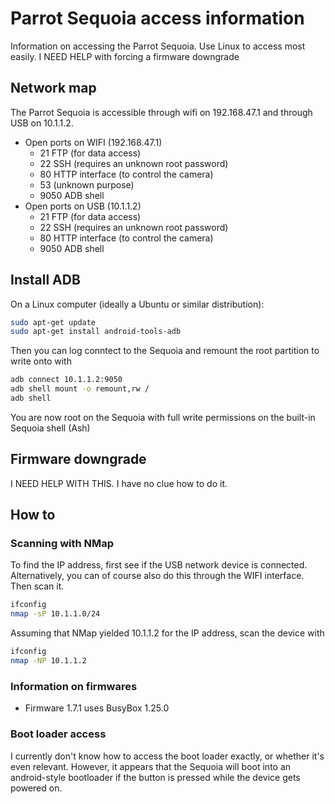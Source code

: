 # Parrot Sequoia access information

Information on accessing the Parrot Sequoia. Use Linux to access most easily.
I NEED HELP with forcing a firmware downgrade

## Network map
The Parrot Sequoia is accessible through wifi on 192.168.47.1 and through USB on 10.1.1.2.

* Open ports on WIFI (192.168.47.1)
  * 21 FTP (for data access)
  * 22 SSH (requires an unknown root password)
  * 80 HTTP interface (to control the camera)
  * 53 (unknown purpose)
  * 9050 ADB shell
* Open ports on USB (10.1.1.2)
  * 21 FTP (for data access)
  * 22 SSH (requires an unknown root password)
  * 80 HTTP interface (to control the camera)
  * 9050 ADB shell

## Install ADB

On a Linux computer (ideally a Ubuntu or similar distribution):

```bash
sudo apt-get update
sudo apt-get install android-tools-adb
```

Then you can log conntect to the Sequoia and remount the root partition to write onto with
```bash
adb connect 10.1.1.2:9050
adb shell mount -o remount,rw /
adb shell
```

You are now root on the Sequoia with full write permissions on the built-in Sequoia shell (Ash)

## Firmware downgrade

I NEED HELP WITH THIS. I have no clue how to do it.

## How to

### Scanning with NMap

To find the IP address, first see if the USB network device is connected. Alternatively, you can of course also do this through the WIFI interface. Then scan it.

```bash
ifconfig
nmap -sP 10.1.1.0/24
```

Assuming that NMap yielded 10.1.1.2 for the IP address, scan the device with
```bash
ifconfig
nmap -NP 10.1.1.2
```

### Information on firmwares

* Firmware 1.7.1 uses BusyBox 1.25.0

### Boot loader access

I currently don't know how to access the boot loader exactly, or whether it's even relevant. However, it appears that the Sequoia will boot into an android-style bootloader if the button is pressed while the device gets powered on.
